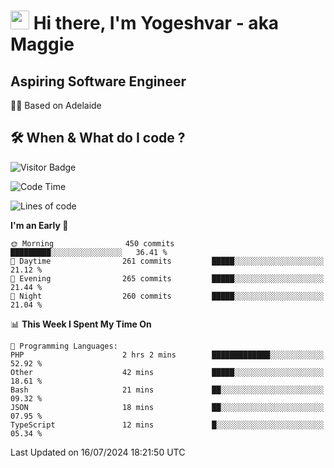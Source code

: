 <h1><img src="https://emojis.slackmojis.com/emojis/images/1531849430/4246/blob-sunglasses.gif?1531849430" width="30"/> Hi there, I'm Yogeshvar - aka Maggie</h1>

## Aspiring Software Engineer
🏂🏻  Based on Adelaide 

## 🛠 When & What do I code ?  

![Visitor Badge](https://visitor-badge.feriirawann.repl.co?username=yogeshvar&repo=yogeshvar&label=Visitors&style=plastic&color=%23457BFF&contentType=svg)

<!--START_SECTION:waka-->
![Code Time](http://img.shields.io/badge/Code%20Time-2%2C909%20hrs%2026%20mins-blue)

![Lines of code](https://img.shields.io/badge/From%20Hello%20World%20I%27ve%20Written-4.2%20million%20lines%20of%20code-blue)

**I'm an Early 🐤** 

```text
🌞 Morning                450 commits         █████████░░░░░░░░░░░░░░░░   36.41 % 
🌆 Daytime                261 commits         █████░░░░░░░░░░░░░░░░░░░░   21.12 % 
🌃 Evening                265 commits         █████░░░░░░░░░░░░░░░░░░░░   21.44 % 
🌙 Night                  260 commits         █████░░░░░░░░░░░░░░░░░░░░   21.04 % 
```


📊 **This Week I Spent My Time On** 

```text
💬 Programming Languages: 
PHP                      2 hrs 2 mins        █████████████░░░░░░░░░░░░   52.92 % 
Other                    42 mins             █████░░░░░░░░░░░░░░░░░░░░   18.61 % 
Bash                     21 mins             ██░░░░░░░░░░░░░░░░░░░░░░░   09.32 % 
JSON                     18 mins             ██░░░░░░░░░░░░░░░░░░░░░░░   07.95 % 
TypeScript               12 mins             █░░░░░░░░░░░░░░░░░░░░░░░░   05.34 % 
```


 Last Updated on 16/07/2024 18:21:50 UTC
<!--END_SECTION:waka-->
